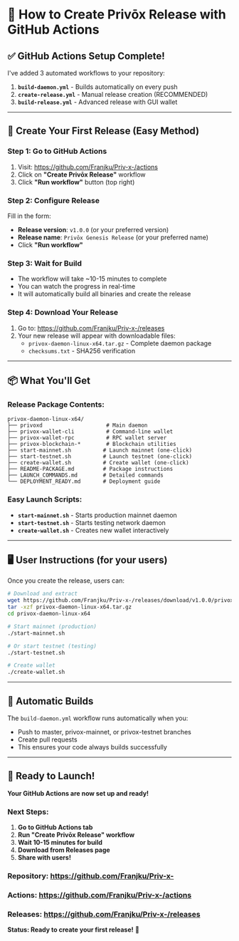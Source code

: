 # 🚀 How to Create Privōx Release with GitHub Actions

## ✅ GitHub Actions Setup Complete!

I've added 3 automated workflows to your repository:

1. **`build-daemon.yml`** - Builds automatically on every push
2. **`create-release.yml`** - Manual release creation (RECOMMENDED)
3. **`build-release.yml`** - Advanced release with GUI wallet

---

## 🎯 Create Your First Release (Easy Method)

### Step 1: Go to GitHub Actions
1. Visit: https://github.com/Franjku/Priv-x-/actions
2. Click on **"Create Privōx Release"** workflow
3. Click **"Run workflow"** button (top right)

### Step 2: Configure Release
Fill in the form:
- **Release version**: `v1.0.0` (or your preferred version)
- **Release name**: `Privōx Genesis Release` (or your preferred name)
- Click **"Run workflow"**

### Step 3: Wait for Build
- The workflow will take ~10-15 minutes to complete
- You can watch the progress in real-time
- It will automatically build all binaries and create the release

### Step 4: Download Your Release
1. Go to: https://github.com/Franjku/Priv-x-/releases
2. Your new release will appear with downloadable files:
   - `privox-daemon-linux-x64.tar.gz` - Complete daemon package
   - `checksums.txt` - SHA256 verification

---

## 📦 What You'll Get

### Release Package Contents:
```
privox-daemon-linux-x64/
├── privoxd                    # Main daemon
├── privox-wallet-cli          # Command-line wallet
├── privox-wallet-rpc          # RPC wallet server
├── privox-blockchain-*        # Blockchain utilities
├── start-mainnet.sh          # Launch mainnet (one-click)
├── start-testnet.sh          # Launch testnet (one-click)
├── create-wallet.sh          # Create wallet (one-click)
├── README-PACKAGE.md         # Package instructions
├── LAUNCH_COMMANDS.md        # Detailed commands
└── DEPLOYMENT_READY.md       # Deployment guide
```

### Easy Launch Scripts:
- **`start-mainnet.sh`** - Starts production mainnet daemon
- **`start-testnet.sh`** - Starts testing network daemon
- **`create-wallet.sh`** - Creates new wallet interactively

---

## 🖥️ User Instructions (for your users)

Once you create the release, users can:

```bash
# Download and extract
wget https://github.com/Franjku/Priv-x-/releases/download/v1.0.0/privox-daemon-linux-x64.tar.gz
tar -xzf privox-daemon-linux-x64.tar.gz
cd privox-daemon-linux-x64

# Start mainnet (production)
./start-mainnet.sh

# Or start testnet (testing)
./start-testnet.sh

# Create wallet
./create-wallet.sh
```

---

## 🔄 Automatic Builds

The `build-daemon.yml` workflow runs automatically when you:
- Push to master, privox-mainnet, or privox-testnet branches
- Create pull requests
- This ensures your code always builds successfully

---

## 🎉 Ready to Launch!

**Your GitHub Actions are now set up and ready!**

### Next Steps:
1. **Go to GitHub Actions tab**
2. **Run "Create Privōx Release" workflow**
3. **Wait 10-15 minutes for build**
4. **Download from Releases page**
5. **Share with users!**

### Repository: https://github.com/Franjku/Priv-x-
### Actions: https://github.com/Franjku/Priv-x-/actions
### Releases: https://github.com/Franjku/Priv-x-/releases

**Status: Ready to create your first release!** 🚀